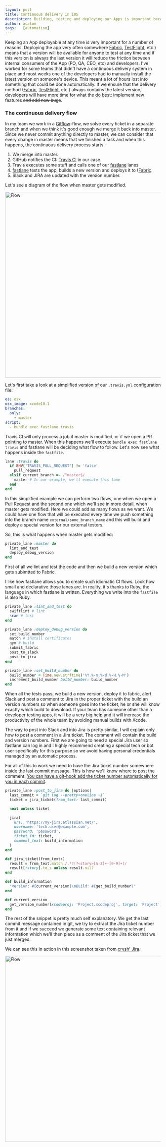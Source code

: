 ```yaml
---
layout: post
title: Continuous delivery in iOS
description: Building, testing and deploying our Apps is important because we'll be able to detect problems faster. I'll show you the flow that I've been using for a while.
author: asalom
tags:   [automation]
---
```


Keeping an App deployable at any time is very important for a number of reasons. Deploying the app very often somewhere [Fabric](https://fabric.io/), [TestFlight](https://developer.apple.com/testflight/), etc.) means that a version will be available for anyone to test at any time and if this version is always the last version it will reduce the friction between internal consumers of the App (PO, QA, CEO, etc) and developers. I've worked for some teams that didn't have a continuous delivery system in place and most weeks one of the developers had to manually install the latest version on someone's device. This meant a lot of hours lost into something that could be done automatically. If we ensure that the delivery method ([Fabric](https://fabric.io/), [TestFlight](https://developer.apple.com/testflight/), etc.) always contains the latest version, developers will have more time for what the do best: implement new features ~~and add new bugs~~.

### The continuous delivery flow
In my team we work in a [Gitflow](https://www.atlassian.com/git/tutorials/comparing-workflows/gitflow-workflow)-flow, we solve every ticket in a separate branch and when we think it's good enough we merge it back into master. Since we never commit anything directly to master, we can consider that every change in master means that we finished a task and when this happens, the continuous delivery process starts.

1. We merge into master.
2. GitHub notifies the CI: [Travis CI](https://travis-ci.com/) in our case.
3. Travis executes some stuff and calls one of our [fastlane](https://fastlane.tools/) lanes
4. [fastlane](https://fastlane.tools/) tests the app, builds a new version and deploys it to  ([Fabric](https://fabric.io/).
5. Slack and JIRA are updated with the version number.

Let's see a diagram of the flow when master gets modified.

<img width="600" alt="Flow" src="../images/posts{{page.url}}flow.png">

Let's first take a look at a simplified version of our `.travis.yml` configuration file:

```yml
os: osx
osx_image: xcode10.1
branches:
  only:
    - master
script:
  - bundle exec fastlane travis
```

Travis CI will only process a job if master is modified, or if we open a PR pointing to master. When this happens we'll execute `bundle exec fastlane travis` and fastlane will be deciding what flow to follow. Let's now see what happens inside the `fastfile`.

```ruby
lane :travis do
  if ENV['TRAVIS_PULL_REQUEST'] != 'false'
    pull_request
  elsif current_branch =~ /^master$/
    master # In our example, we'll execute this lane
  end
end
```

In this simplified example we can perform two flows, one when we open a Pull Request and the second one which we'll see in more detail, when master gets modified. Here we could add as many flows as we want. We could have one flow that will be executed every time we push something into the branch name `external/some_branch_name` and this will build and deploy a special version for our external testers.

So, this is what happens when master gets modified:

```ruby
private_lane :master do
  lint_and_test 
  deploy_debug_version
end
```

First of all we lint and test the code and then we build a new version which gets subimtted to Fabric.

I like how fastlane allows you to create such idiomatic CI flows. Look how small and declarative those lanes are. In reality, it's thanks to Ruby, the language in which fastlane is written. Everything we write into the `fastfile` is also Ruby.

```ruby
private_lane :lint_and_test do
  swiftlint # lint
  scan # test
end

private_lane :deploy_debug_version do
  set_build_number
  match # install certificates
  gym # build
  submit_fabric
  post_to_slack
  post_to_jira
end

private_lane :set_build_number do
  build_number = Time.new.strftime('%Y.%-m.%-d.%-H.%-M')
  increment_build_number build_number: build_number
end
```

When all the tests pass, we build a new version, deploy it to fabric, alert Slack and post a comment to Jira in the proper ticket with the build an version numbers so when someone goes into the ticket, he or she will know exactly which build to download. If your team has someone other than a developer testing apps, it will be a very big help and it will increase the productivity of the whole team by avoiding manual builds with Xcode.

The way to post into Slack and into Jira is pretty similar, I will explain only how to post a comment in a Jira ticket. The comment will contain the build and version numbers. First we are going to need a special Jira user so fastlane can log in and I highly recommend creating a special tech or bot user specifically for this purpose so we avoid having personal credentials managed by an automatic process.

For all of this to work we need to have the Jira ticket number somewhere inside the last commit message. This is how we'll know where to post the comment. [You can have a git-hook add the ticket number automatically for you in each commit](https://www.swifttalking.com/add-jira-issue-number-to-every-commit/).

```ruby
private_lane :post_to_jira do |options|
  last_commit = `git log --pretty=oneline -1`
  ticket = jira_ticket(from_text: last_commit)

  next unless ticket

  jira(
    url: 'https://my-jira.atlassian.net/',
    username: 'tech.user@example.com',
    password: 'password',
    ticket_id: ticket,
    comment_text: build_information
  )
end

def jira_ticket(from_text:)
  result = from_text.match /.*?(?<story>[A-Z]+-[0-9]+)/
  result[:story].to_s unless result.nil?
end

def build_information
  "Version: #{current_version}\nBuild: #{get_build_number}"
end

def current_version
  get_version_number(xcodeproj: 'Project.xcodeproj', target: 'Project')
end
```

The rest of the snippet is pretty much self explanatory. We get the last commit message contained in git, we try to extract the Jira ticket number from it and if we succeed we generate some text containing relevant information which we'll then place as a comment of the Jira ticket that we just merged.

We can see this in action in this screenshot taken from [crvsh' Jira](https://crvsh.com/).

<img width="600" alt="Flow" src="../images/posts{{page.url}}comment.png">